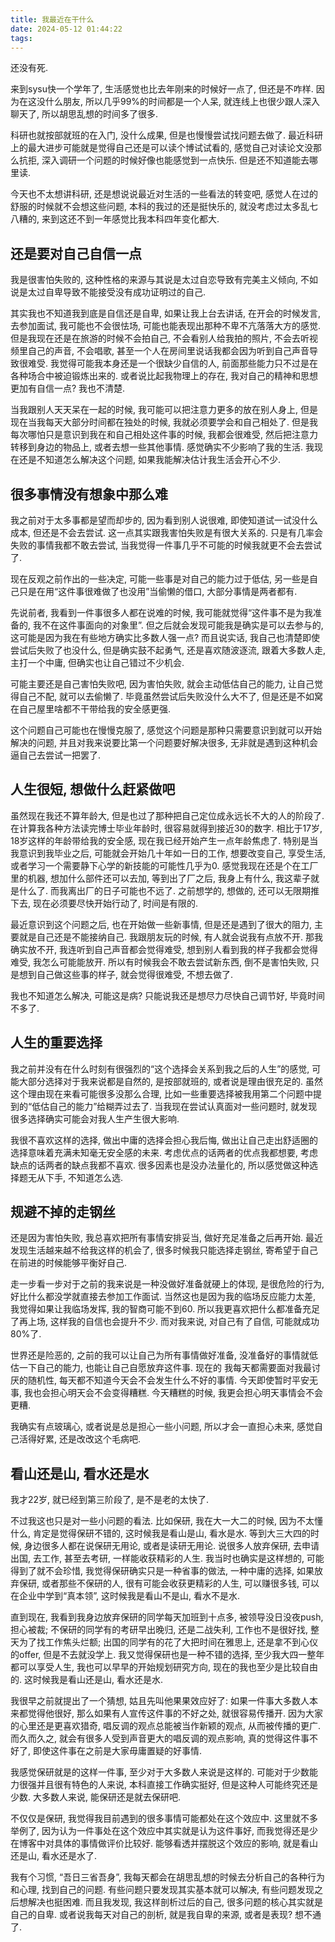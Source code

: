 ```yaml
---
title: 我最近在干什么
date: 2024-05-12 01:44:22
tags:
---
```

还没有死.

<!--more-->

来到sysu快一个学年了, 生活感觉也比去年刚来的时候好一点了, 但还是不咋样. 因为在这没什么朋友, 所以几乎99%的时间都是一个人呆, 就连线上也很少跟人深入聊天了, 所以胡思乱想的时间多了很多.

科研也就按部就班的在入门, 没什么成果, 但是也慢慢尝试找问题去做了. 最近科研上的最大进步可能就是觉得自己还是可以读个博试试看的, 感觉自己对读论文没那么抗拒, 深入调研一个问题的时候好像也能感觉到一点快乐. 但是还不知道能去哪里读.

今天也不太想讲科研, 还是想说说最近对生活的一些看法的转变吧, 感觉人在过的舒服的时候就不会想这些问题, 本科的我过的还是挺快乐的, 就没考虑过太多乱七八糟的, 来到这还不到一年感觉比我本科四年变化都大.

## 还是要对自己自信一点

我是很害怕失败的, 这种性格的来源与其说是太过自恋导致有完美主义倾向, 不如说是太过自卑导致不能接受没有成功证明过的自己. 

其实我也不知道我到底是自信还是自卑, 如果让我上台去讲话, 在开会的时候发言, 去参加面试, 我可能也不会很怯场, 可能也能表现出那种不卑不亢落落大方的感觉. 但是我现在还是在旅游的时候不会拍自己, 不会看别人给我拍的照片, 不会去听视频里自己的声音, 不会唱歌, 甚至一个人在房间里说话我都会因为听到自己声音导致很难受. 我觉得可能我本身还是一个很缺少自信的人, 前面那些能力只不过是在各种场合中被迫锻炼出来的. 或者说比起我物理上的存在, 我对自己的精神和思想更加有自信一点? 我也不清楚.

当我跟别人天天呆在一起的时候, 我可能可以把注意力更多的放在别人身上, 但是现在当我每天大部分时间都在独处的时候, 我就必须要学会和自己相处了. 但是我每次哪怕只是意识到我在和自己相处这件事的时候, 我都会很难受, 然后把注意力转移到身边的物品上, 或者去想一些其他事情. 感觉确实不少影响了我的生活. 我现在还是不知道怎么解决这个问题, 如果我能解决估计我生活会开心不少.

## 很多事情没有想象中那么难

我之前对于太多事都是望而却步的, 因为看到别人说很难, 即使知道试一试没什么成本, 但还是不会去尝试. 这一点其实跟我害怕失败是有很大关系的. 只是有几率会失败的事情我都不敢去尝试, 当我觉得一件事几乎不可能的时候我就更不会去尝试了.

现在反观之前作出的一些决定, 可能一些事是对自己的能力过于低估, 另一些是自己只是在用“这件事很难做了也没用”当偷懒的借口, 大部分事情是两者都有.

先说前者, 我看到一件事很多人都在说难的时候, 我可能就觉得“这件事不是为我准备的, 我不在这件事面向的对象里”. 但之后就会发现可能我是确实是可以去参与的, 这可能是因为我在有些地方确实比多数人强一点? 而且说实话, 我自己也清楚即使尝试后失败了也没什么, 但是确实鼓不起勇气, 还是喜欢随波逐流, 跟着大多数人走, 主打一个中庸, 但确实也让自己错过不少机会. 

可能主要还是自己害怕失败吧, 因为害怕失败, 就会主动低估自己的能力, 让自己觉得自己不配, 就可以去偷懒了. 毕竟虽然尝试后失败没什么大不了, 但是还是不如窝在自己屋里啥都不干带给我的安全感更强.

这个问题自己可能也在慢慢克服了, 感觉这个问题是那种只需要意识到就可以开始解决的问题, 并且对我来说要比第一个问题要好解决很多, 无非就是遇到这种机会逼自己去尝试一把罢了.

## 人生很短, 想做什么赶紧做吧

虽然现在我还不算年龄大, 但是也过了那种把自己定位成永远长不大的人的阶段了. 在计算我各种方法读完博士毕业年龄时, 很容易就得到接近30的数字. 相比于17岁, 18岁这样的年龄带给我的安全感, 现在我已经开始产生一点年龄焦虑了. 特别是当我意识到我毕业之后, 可能就会开始几十年如一日的工作, 想要改变自己, 享受生活, 或者学习一个需要静下心学的新技能的可能性几乎为0. 感觉我现在还是个在工厂里的机器, 想加什么部件还可以去加, 等到出了厂之后, 我身上有什么, 我这辈子就是什么了. 而我离出厂的日子可能也不远了. 之前想学的, 想做的, 还可以无限期推下去, 现在必须要尽快开始行动了, 时间是有限的.

最近意识到这个问题之后, 也在开始做一些新事情, 但是还是遇到了很大的阻力, 主要就是自己还是不能接纳自己. 我跟朋友玩的时候, 有人就会说我有点放不开. 那我确实放不开, 我连听到自己声音都会觉得难受, 想到别人看到我的样子我都会觉得难受, 我怎么可能能放开. 所以有时候我会不敢去尝试新东西, 倒不是害怕失败, 只是想到自己做这些事的样子, 就会觉得很难受, 不想去做了.

我也不知道怎么解决, 可能这是病? 只能说我还是想尽力尽快自己调节好, 毕竟时间不多了.

## 人生的重要选择

我之前并没有在什么时刻有很强烈的“这个选择会关系到我之后的人生”的感觉, 可能大部分选择对于我来说都是自然的, 是按部就班的, 或者说是理由很充足的. 虽然这个理由现在来看可能很多没那么合理, 比如一些重要选择被我用第二个问题中提到的“低估自己的能力”给糊弄过去了.  当我现在尝试认真面对一些问题时, 就发现很多选择确实可能会对我人生产生很大影响.

我很不喜欢这样的选择, 做出中庸的选择会担心我后悔, 做出让自己走出舒适圈的选择意味着充满未知毫无安全感的未来. 考虑优点的话两者的优点我都想要, 考虑缺点的话两者的缺点我都不喜欢. 很多因素也是没办法量化的, 所以感觉做这种选择题无从下手, 不知道怎么选. 

## 规避不掉的走钢丝

还是因为害怕失败, 我总喜欢把所有事情安排妥当, 做好充足准备之后再开始. 最近发现生活越来越不给我这样的机会了, 很多时候我只能选择走钢丝, 寄希望于自己在前进的时候能够平衡好自己.

走一步看一步对于之前的我来说是一种没做好准备就硬上的体现, 是很危险的行为, 好比什么都没学就直接去参加工作面试. 当然这也是因为我的临场反应能力太差, 我觉得如果让我临场发挥, 我的智商可能不到60. 所以我更喜欢把什么都准备充足了再上场, 这样我的自信也会提升不少. 而对我来说, 对自己有了自信, 可能就成功80%了.

世界还是险恶的, 之前的我可以让自己为所有事情做好准备, 没准备好的事情就低估一下自己的能力, 也能让自己自愿放弃这件事. 现在的 我每天都需要面对我最讨厌的随机性, 每天都不知道今天会不会发生什么不好的事情. 今天即使暂时平安无事, 我也会担心明天会不会变得糟糕. 今天糟糕的时候, 我更会担心明天事情会不会更糟. 

我确实有点玻璃心, 或者说是总是担心一些小问题, 所以才会一直担心未来, 感觉自己活得好累, 还是改改这个毛病吧.

## 看山还是山, 看水还是水

我才22岁, 就已经到第三阶段了, 是不是老的太快了.

不过我这也只是对一些小问题的看法. 比如保研, 我在大一大二的时候, 因为不太懂什么, 肯定是觉得保研不错的, 这时候我是看山是山, 看水是水. 等到大三大四的时候, 身边很多人都在说保研无用论, 或者是读研无用论. 说很多人放弃保研, 去申请出国, 去工作, 甚至去考研, 一样能收获精彩的人生. 我当时也确实是这样想的, 可能得到了就不会珍惜, 我觉得保研确实只是一种省事的做法, 一种中庸的选择, 如果放弃保研, 或者那些不保研的人, 很有可能会收获更精彩的人生, 可以赚很多钱, 可以在企业中学到“真本领”, 这时候我是看山不是山, 看水不是水.

直到现在, 我看到我身边放弃保研的同学每天加班到十点多, 被领导没日没夜push, 担心被裁; 不保研的同学有的考研早出晚归, 还是二战失利, 工作也不是很好找, 整天为了找工作焦头烂额; 出国的同学有的花了大把时间在雅思上, 还是拿不到心仪的offer, 但是不去就没学上. 我又觉得保研也是一种不错的选择, 至少我大四一整年都可以享受人生, 我也可以早早的开始规划研究方向, 现在的我也至少是比较自由的. 这时候我是看山还是山, 看水还是水.

我很早之前就提出了一个猜想, 姑且先叫他果果效应好了: 如果一件事大多数人本来都觉得他很好, 那么如果有人宣传这件事的不好之处, 就很容易传播开. 因为大家的心里还是更喜欢猎奇, 唱反调的观点总能被当作新颖的观点, 从而被传播的更广. 而久而久之, 就会有很多人受到声音更大的唱反调的观点影响, 真的觉得这件事不好了, 即使这件事在之前是大家毋庸置疑的好事情.

我感觉保研就是的这样一件事, 至少对于大多数人来说是这样的. 可能对于少数能力很强并且很有特色的人来说, 本科直接工作确实挺好, 但是这种人可能终究还是少数. 大多数人来说, 能保研还是就去保研吧.

不仅仅是保研, 我觉得我目前遇到的很多事情可能都处在这个效应中. 这里就不多举例了, 因为认为一件事处在这个效应中其实就是认为这件事好, 而我觉得还是少在博客中对具体的事情做评价比较好. 能够看透并摆脱这个效应的影响, 就是看山还是山, 看水还是水了.

我有个习惯, “吾日三省吾身”, 我每天都会在胡思乱想的时候去分析自己的各种行为和心理, 找到自己的问题. 有些问题只要发现其实基本就可以解决, 有些问题发现之后想解决也挺困难. 而且我发现, 我这样剖析过后的自己, 很多问题的核心其实就是自己的自卑. 或者说我每天对自己的剖析, 就是我自卑的来源, 或者是表现? 想不通了.